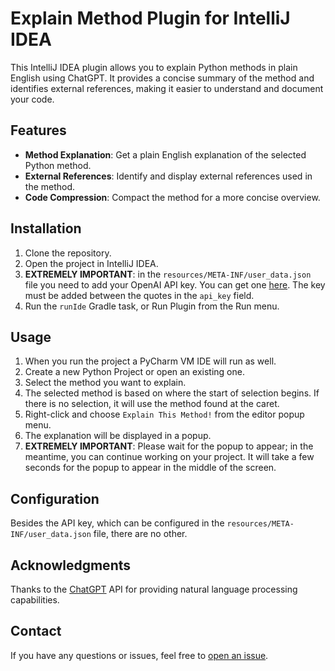 # Explain Method Plugin for IntelliJ IDEA

This IntelliJ IDEA plugin allows you to explain Python methods 
in plain English using ChatGPT. It provides a concise summary of 
the method and identifies external references, 
making it easier to understand and document your code.

## Features

- **Method Explanation**: Get a plain English explanation of the selected Python method.
- **External References**: Identify and display external references used in the method.
- **Code Compression**: Compact the method for a more concise overview.

## Installation

1. Clone the repository.
2. Open the project in IntelliJ IDEA.
3. **EXTREMELY IMPORTANT**: in the `resources/META-INF/user_data.json` file you need to add your OpenAI API key. 
   You can get one [here](https://beta.openai.com/). The key must be added between the quotes in the `api_key` field.
4. Run the `runIde` Gradle task, or Run Plugin from the Run menu.

## Usage

1. When you run the project a PyCharm VM IDE will run as well.
2. Create a new Python Project or open an existing one.
3. Select the method you want to explain.
4. The selected method is based on where the start of selection begins. If there is no selection,
it will use the method found at the caret.
5. Right-click and choose `Explain This Method!` from the editor popup menu.
6. The explanation will be displayed in a popup.
7. **EXTREMELY IMPORTANT**: Please wait for the popup to appear; in the meantime, you can continue working on your project. It will take a few seconds for the popup to appear in the middle of the screen.

## Configuration

Besides the API key, which can be configured in the `resources/META-INF/user_data.json` file, there are no other.

## Acknowledgments

Thanks to the [ChatGPT](https://www.openai.com/gpt) API for providing natural language processing capabilities.

## Contact

If you have any questions or issues, feel free to [open an issue](https://github.com/your-username/your-project/issues).

